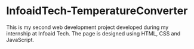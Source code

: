 # InfoaidTech-TemperatureConverter
This is my second web development project developed during my internship at Infoaid Tech. The page is designed using HTML, CSS and JavaScript. 
